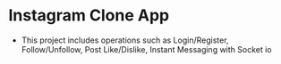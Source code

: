 # Instagram Clone App

- This project includes operations such as Login/Register, Follow/Unfollow, Post Like/Dislike, Instant Messaging with Socket io